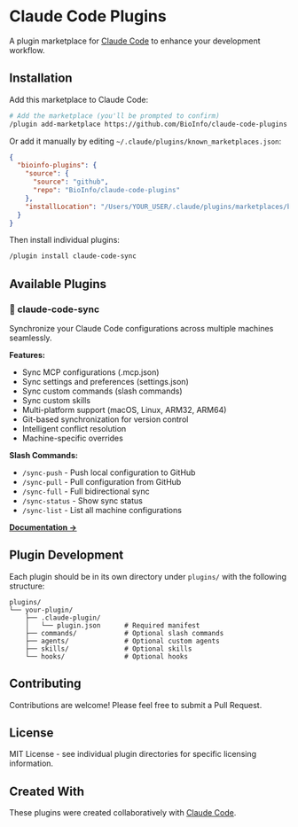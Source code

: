 # Claude Code Plugins

A plugin marketplace for [Claude Code](https://claude.com/claude-code) to enhance your development workflow.

## Installation

Add this marketplace to Claude Code:

```bash
# Add the marketplace (you'll be prompted to confirm)
/plugin add-marketplace https://github.com/BioInfo/claude-code-plugins.git
```

Or add it manually by editing `~/.claude/plugins/known_marketplaces.json`:

```json
{
  "bioinfo-plugins": {
    "source": {
      "source": "github",
      "repo": "BioInfo/claude-code-plugins"
    },
    "installLocation": "/Users/YOUR_USER/.claude/plugins/marketplaces/bioinfo-plugins"
  }
}
```

Then install individual plugins:

```bash
/plugin install claude-code-sync
```

## Available Plugins

### 🔄 claude-code-sync

Synchronize your Claude Code configurations across multiple machines seamlessly.

**Features:**
- Sync MCP configurations (.mcp.json)
- Sync settings and preferences (settings.json)
- Sync custom commands (slash commands)
- Sync custom skills
- Multi-platform support (macOS, Linux, ARM32, ARM64)
- Git-based synchronization for version control
- Intelligent conflict resolution
- Machine-specific overrides

**Slash Commands:**
- `/sync-push` - Push local configuration to GitHub
- `/sync-pull` - Pull configuration from GitHub
- `/sync-full` - Full bidirectional sync
- `/sync-status` - Show sync status
- `/sync-list` - List all machine configurations

**[Documentation →](./plugins/claude-code-sync/README.md)**

## Plugin Development

Each plugin should be in its own directory under `plugins/` with the following structure:

```
plugins/
└── your-plugin/
    ├── .claude-plugin/
    │   └── plugin.json      # Required manifest
    ├── commands/            # Optional slash commands
    ├── agents/              # Optional custom agents
    ├── skills/              # Optional skills
    └── hooks/               # Optional hooks
```

## Contributing

Contributions are welcome! Please feel free to submit a Pull Request.

## License

MIT License - see individual plugin directories for specific licensing information.

## Created With

These plugins were created collaboratively with [Claude Code](https://claude.com/claude-code).
